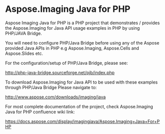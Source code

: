 # Aspose.Imaging Java for PHP
Aspose Imaging Java for PHP is a PHP project that demonstrates / provides the Aspose.Imaging for Java API usage examples in PHP by using PHP/JAVA Bridge.

You will need to configure PHP/Java Bridge before using any of the Aspose provided Java APIs in PHP e.g Aspose.Imaging, Aspose.Cells and Aspose.Slides etc.

For the configuration/setup of PHP/Java Bridge, please see:

http://php-java-bridge.sourceforge.net/pjb/index.php

To download Aspose.Imaging for Java API to be used with these examples through PHP/Java Bridge
Please navigate to:

http://www.aspose.com/downloads/imaging/java

For most complete documentation of the project, check Aspose.Imaging Java for PHP confluence wiki link:

https://docs.aspose.com/display/imagingjava/Aspose.Imaging+Java+For+PHP

